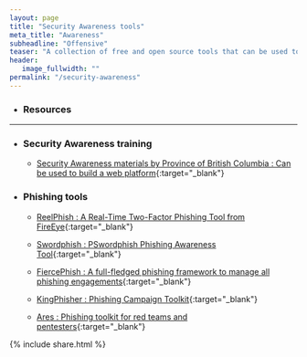 ```yaml
---
layout: page
title: "Security Awareness tools"
meta_title: "Awareness"
subheadline: "Offensive"
teaser: "A collection of free and open source tools that can be used to increase<b>Awareness</b> in an enterprise "
header:
   image_fullwidth: ""
permalink: "/security-awareness"
---
```


* ### Resources 

***

* ### Security Awareness training

  * [Security Awareness materials by Province of British Columbia : Can be used to build a web platform](https://github.com/bcgov/SecurityAwareness){:target="_blank"} 
  
* ### Phishing tools

  * [ReelPhish : A Real-Time Two-Factor Phishing Tool from FireEye](https://github.com/fireeye/ReelPhish){:target="_blank"}

  * [Swordphish : PSwordphish Phishing Awareness Tool](https://github.com/certsocietegenerale/swordphish-awareness){:target="_blank"}

  * [FiercePhish : A full-fledged phishing framework to manage all phishing engagements](https://github.com/Raikia/FiercePhish){:target="_blank"}
  
  * [KingPhisher : Phishing Campaign Toolkit](https://github.com/securestate/king-phisher){:target="_blank"}  

  * [Ares : Phishing toolkit for red teams and pentesters](https://github.com/dutchcoders/ares){:target="_blank"}
  
  
{% include share.html %}